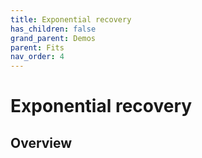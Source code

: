 ```yaml
---
title: Exponential recovery
has_children: false
grand_parent: Demos
parent: Fits
nav_order: 4
---
```


# Exponential recovery

## Overview

